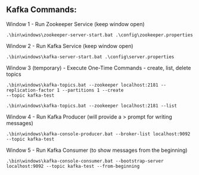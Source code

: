 ## Kafka Commands:

Window 1 - Run Zookeeper Service  (keep window open)

```
.\bin\windows\zookeeper-server-start.bat .\config\zookeeper.properties
```
Window 2 - Run Kafka Service (keep window open)
```
.\bin\windows\kafka-server-start.bat .\config\server.properties
```
Window 3 (temporary) - Execute One-Time Commands - create, list, delete topics 
```
.\bin\windows\kafka-topics.bat --zookeeper localhost:2181 --replication-factor 1 --partitions 1 --create 
--topic kafka-test

.\bin\windows\kafka-topics.bat --zookeeper localhost:2181 --list
```
Window 4 - Run Kafka Producer (will provide a > prompt for writing messages)
```
.\bin\windows\kafka-console-producer.bat --broker-list localhost:9092 --topic kafka-test
```
Window 5 - Run Kafka Consumer (to show messages from the beginning)
```
.\bin\windows\kafka-console-consumer.bat --bootstrap-server localhost:9092 --topic kafka-test --from-beginning
```
